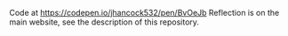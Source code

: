 Code at https://codepen.io/jhancock532/pen/BvOeJb
Reflection is on the main website, see the description of this repository.
